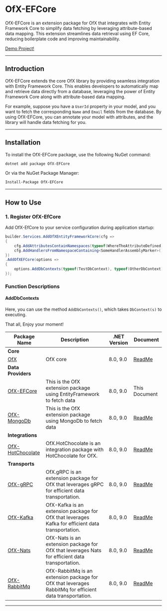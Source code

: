 # OfX-EFCore

OfX-EFCore is an extension package for OfX that integrates with Entity Framework Core to simplify data fetching by
leveraging attribute-based data mapping. This extension streamlines data retrieval using EF Core, reducing boilerplate
code and improving maintainability.

[Demo Project!](https://github.com/quyvu01/TestOfX-Demo)

---

## Introduction

OfX-EFCore extends the core OfX library by providing seamless integration with Entity Framework Core. This enables
developers to automatically map and retrieve data directly from a database, leveraging the power of Entity Framework
Core along with attribute-based data mapping.

For example, suppose you have a `UserId` property in your model, and you want to fetch the corresponding `Name`
and `Email` fields from the database. By using OfX-EFCore, you can annotate your model with attributes, and the library
will handle data fetching for you.

---

## Installation

To install the OfX-EFCore package, use the following NuGet command:

```bash
dotnet add package OfX-EFCore
```

Or via the NuGet Package Manager:

```bash
Install-Package OfX-EFCore
```

---

## How to Use

### 1. Register OfX-EfCore

Add OfX-EfCore to your service configuration during application startup:

```csharp
builder.Services.AddOfXEntityFrameworkCore(cfg =>
{
    cfg.AddAttributesContainNamespaces(typeof(WhereTheAttributeDefined).Assembly);
    cfg.AddHandlersFromNamespaceContaining<SomeHandlerAssemblyMarker>();
})
.AddOfXEFCore(options =>
{
    options.AddDbContexts(typeof(TestDbContext), typeof(OtherDbContext)...);
});
```

### Function Descriptions

#### AddDbContexts

Here, you can use the method `AddDbContexts()`, which takes `DbContext(s)` to executing.

That all, Enjoy your moment!

| Package Name                               | Description                                                                                             | .NET Version | Document                                                                          |
|--------------------------------------------|---------------------------------------------------------------------------------------------------------|--------------|-----------------------------------------------------------------------------------|
| **Core**                                   |                                                                                                         |
| [OfX][OfX.nuget]                           | OfX core                                                                                                | 8.0, 9.0     | [ReadMe](https://github.com/quyvu01/OfX/blob/main/README.md)                      |
| **Data Providers**                         |                                                                                                         |
| [OfX-EFCore][OfX-EFCore.nuget]             | This is the OfX extension package using EntityFramework to fetch data                                   | 8.0, 9.0     | This Document                                                                     |
| [OfX-MongoDb][OfX-MongoDb.nuget]           | This is the OfX extension package using MongoDb to fetch data                                           | 8.0, 9.0     | [ReadMe](https://github.com/quyvu01/OfX/blob/main/src/OfX.MongoDb/README.md)      |
| **Integrations**                           |                                                                                                         |
| [OfX-HotChocolate][OfX-HotChocolate.nuget] | OfX.HotChocolate is an integration package with HotChocolate for OfX.                                   | 8.0, 9.0     | [ReadMe](https://github.com/quyvu01/OfX/blob/main/src/OfX.HotChocolate/README.md) |
| **Transports**                             |                                                                                                         |
| [OfX-gRPC][OfX-gRPC.nuget]                 | OfX.gRPC is an extension package for OfX that leverages gRPC for efficient data transportation.         | 8.0, 9.0     | [ReadMe](https://github.com/quyvu01/OfX/blob/main/src/OfX.Grpc/README.md)         |
| [OfX-Kafka][OfX-Kafka.nuget]               | OfX-Kafka is an extension package for OfX that leverages Kafka for efficient data transportation.       | 8.0, 9.0     | [ReadMe](https://github.com/quyvu01/OfX/blob/main/src/OfX.Kafka/README.md)        |
| [OfX-Nats][OfX-Nats.nuget]                 | OfX-Nats is an extension package for OfX that leverages Nats for efficient data transportation.         | 8.0, 9.0     | [ReadMe](https://github.com/quyvu01/OfX/blob/main/src/OfX.Nats/README.md)         |
| [OfX-RabbitMq][OfX-RabbitMq.nuget]         | OfX-RabbitMq is an extension package for OfX that leverages RabbitMq for efficient data transportation. | 8.0, 9.0     | [ReadMe](https://github.com/quyvu01/OfX/blob/main/src/OfX.RabbitMq/README.md)     |

---

[OfX.nuget]: https://www.nuget.org/packages/OfX/

[OfX-EFCore.nuget]: https://www.nuget.org/packages/OfX-EFCore/

[OfX-MongoDb.nuget]: https://www.nuget.org/packages/OfX-MongoDb/

[OfX-HotChocolate.nuget]: https://www.nuget.org/packages/OfX-HotChocolate/

[OfX-gRPC.nuget]: https://www.nuget.org/packages/OfX-gRPC/

[OfX-Nats.nuget]: https://www.nuget.org/packages/OfX-Nats/

[OfX-RabbitMq.nuget]: https://www.nuget.org/packages/OfX-RabbitMq/

[OfX-Kafka.nuget]: https://www.nuget.org/packages/OfX-Kafka/